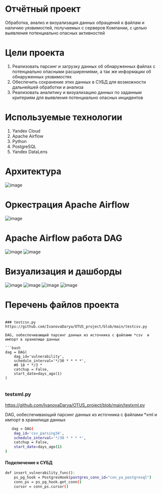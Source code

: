 # Отчётный проект
Обработка, анализ и визуализация данных обращений к файлам и наличию уязвимостей, получаемых с серверов Компании, с целью выявления потенциально опасных активностей


# Цели проекта
1. Реализовать парсинг и загрузку данных об обнаруженных файлах с потенциально опасными расширениями, а так же информации об обнаруженных уязвимостях
2. Обеспечить сохранение этих данных в СУБД для возможности дальнейшей обработки и анализа
3. Реализовать аналитику и визуализацию данных по заданным критериям для выявления потенциально опасных инцидентов

# Используемые технологии
1. Yandex Cloud
2. Apache Airflow
3. Python
4. PostgreSQL
5. Yandex DataLens


# Архитектура
![image](https://user-images.githubusercontent.com/67660495/201094914-725d2de1-3452-4eba-b649-7cfb7cdec20b.png)

# Оркестрация Apache Airflow
![image](https://user-images.githubusercontent.com/67660495/201095475-18c6ff6a-b38b-43aa-aa05-3ac078f9fcfb.png)

# Apache Airflow работа DAG
![image](https://user-images.githubusercontent.com/67660495/201095560-ac9d97c9-73e7-4f9a-a081-6503294aaa90.png)
![image](https://user-images.githubusercontent.com/67660495/201095589-a497abef-12c9-4731-985d-7fc0c46e8e64.png)

# Визуализация и дашборды
![image](https://user-images.githubusercontent.com/67660495/201095653-252ef8d7-09f3-463c-8a18-239085a76046.png)
![image](https://user-images.githubusercontent.com/67660495/201095670-7af6cb70-abf2-45e6-b43e-eeabdac7d252.png)
![image](https://user-images.githubusercontent.com/67660495/201095689-44f953b5-d0a3-4946-a589-adfba6adfc9b.png)
![image](https://user-images.githubusercontent.com/67660495/201095723-740f0e4d-6851-44f4-8a9f-0ef2b8be2ff9.png)

# Перечень файлов проекта

```   

### testcsv.py
https://github.com/IvanovaDarya/OTUS_project/blob/main/testcsv.py

DAG, ообеспечивающий парсинг данных из источника с файлами *csv  и импорт в хранилище данных

```bash
dag = DAG(
    dag_id='vulnerability',
    schedule_interval='*/30 * * * *',
    #0 18 * */3 *
    catchup = False,
    start_date=days_ago(1)
)
    
```

### testxml.py

https://github.com/IvanovaDarya/OTUS_project/blob/main/testxml.py

DAG, ообеспечивающий парсинг данных из источника с файлами  *xml и импорт в хранилище данных

```bash
   dag = DAG(
    dag_id='csv_parsing34',
    schedule_interval='*/30 * * * *',
    catchup = False,
    start_date=days_ago(1)
)
```

#### Подключение к СУБД

```bash
def insert_vulnerability_func():
    ps_pg_hook = PostgresHook(postgres_conn_id="con_ya_postgresql")
    conn_ps = ps_pg_hook.get_conn()
    cursor = conn_ps.cursor()
